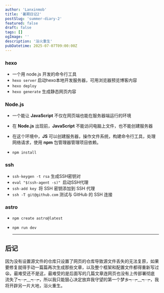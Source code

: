 ```yaml
---
author: 'Lanxinmob'
title: '暑期日记2'
postSlug: 'summer-diary-2'
featured: false
draft: false
tags: []
ogImage: ''
description: '浴火重生'
pubDatetime: 2025-07-07T09:00:00Z
---
```

### hexo

- 一个用 node.js 开发的命令行工具
- `hexo server` 启动hexo本地开发服务器，可用浏览器预览博客内容
- `hexo deploy`
- `hexo generate` 生成静态网页内容

### Node.js

- 一个能让 **JavaScript** 不仅在网页端也能在服务器端运行的环境

- 在 **Node.js** 出现前，**JavaScript** 不能访问电脑上文件，也不能创建服务器
- 在这个环境中，**JS** 可以创建服务器，操作文件系统，构建命令行工具，处理网络请求，使用 **npm** 包管理器管理项目依赖。
- `npm install`

### ssh

- `ssh-keygen -t rsa` 生成SSH密钥对
- `eval "$(ssh-agent -s)" `启动SSH代理
- `ssh-add key `将 SSH 密钥添加到 SSH 代理
- `ssh -T git@github.com` 测试与 GitHub 的 SSH 连接

### astro

- `npm create astro@latest`

- `npm run dev`

  ---

## 后记

因为没有设置源文件的仓库只设置了网页的仓库导致源文件丢失的无法复原，如果要修复就得手动一篇篇再次生成那些文章，以及整个框架和配置文件都得重新写过😫。最难受还不是这，最难受的是后面写的几篇文章连网页也没有上传部署彻底流失了┭┮﹏┭┮，所以我只能狠心决定放弃我守望的第一个梦乡┭┮﹏┭┮，我将开辟另一片大地，浴火重生。
